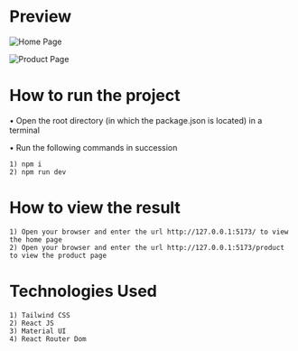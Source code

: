 # Preview

![Home Page](https://i.ibb.co/KzLxcxZ/image.png)

![Product Page](https://i.ibb.co/qj6FBdd/image.png)

# How to run the project

• Open the root directory (in which the package.json is located) in a terminal

• Run the following commands in succession

    1) npm i 
    2) npm run dev

# How to view the result

    1) Open your browser and enter the url http://127.0.0.1:5173/ to view the home page
    2) Open your browser and enter the url http://127.0.0.1:5173/product to view the product page

# Technologies Used

    1) Tailwind CSS
    2) React JS
    3) Material UI
    4) React Router Dom


